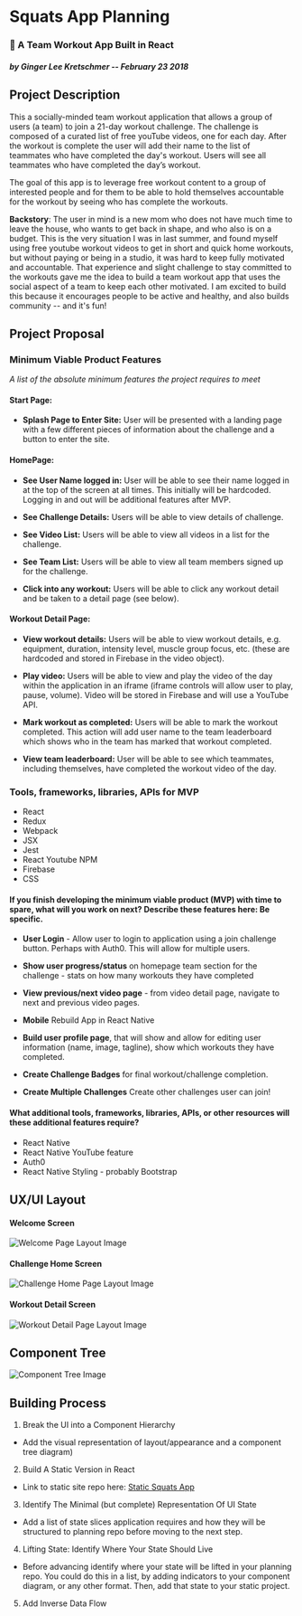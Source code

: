 # Squats App Planning
### 💪 A Team Workout App Built in React

##### by Ginger Lee Kretschmer -- _February 23 2018_


## Project Description

This a socially-minded team workout application that allows a group of users (a team) to join a 21-day workout challenge. The challenge is composed of a curated list of free youTube videos, one for each day. After the workout is complete the user will add their name to the list of teammates who have completed the day's workout. Users will see all teammates who have completed the day’s workout.

The goal of this app is to leverage free workout content to a group of interested people and for them to be able to hold themselves accountable for the workout by seeing who has complete the workouts.

**Backstory**: The user in mind is a new mom who does not have much time to leave the house, who wants to get back in shape, and who also is on a budget. This is the very situation I was in last summer, and found myself using free youtube workout videos to get in short and quick home workouts, but without paying or being in a studio, it was hard to keep fully motivated and accountable. That experience and slight challenge to stay committed to the workouts gave me the idea to build a team workout app that uses the social aspect of a team to keep each other motivated. I am excited to build this because it encourages people to be active and healthy, and also builds community -- and it's fun!

## Project Proposal

### Minimum Viable Product Features
_A list of the absolute minimum features the project requires to meet_

#### Start Page:
* **Splash Page to Enter Site:** User will be presented with a landing page with a few different pieces of information about the challenge and a button to enter the site.

#### HomePage:
* **See User Name logged in:** User will be able to see their name logged in at the top of the screen at all times. This initially will be hardcoded. Logging in and out will be additional features after MVP.

* **See Challenge Details:** Users will be able to view details of challenge.

* **See Video List:** Users will be able to view all videos in a list for the challenge.

* **See Team List:** Users will be able to view all team members signed up for the challenge.

* **Click into any workout:** Users will be able to click any workout detail and be taken to a detail page (see below).

#### Workout Detail Page:
* **View workout details:** Users will be able to view workout details, e.g. equipment, duration, intensity level, muscle group focus, etc. (these are hardcoded and stored in Firebase in the video object).

* **Play video:** Users will be able to view and play the video of the day within the application in an iframe (iframe controls will allow user to play, pause, volume). Video will be stored in Firebase and will use a YouTube API.

* **Mark workout as completed:** Users will be able to mark the workout completed. This action will add user name to the team leaderboard which shows who in the team has marked that workout completed.

* **View team leaderboard:** User will be able to see which teammates, including themselves, have completed the workout video of the day.

### Tools, frameworks, libraries, APIs for MVP
* React
* Redux
* Webpack
* JSX
* Jest
* React Youtube NPM
* Firebase
* CSS


#### **If you finish developing the minimum viable product (MVP) with time to spare, what will you work on next? Describe these features here: Be specific.**

* **User Login** - Allow user to login to application using a join challenge button. Perhaps with Auth0. This will allow for multiple users.

* **Show user progress/status** on homepage team section for the challenge - stats on how many workouts they have completed

* **View previous/next video page** - from video detail page, navigate to next and previous video pages.

* **Mobile** Rebuild App in React Native

* **Build user profile page**, that will show and allow for editing user information (name, image, tagline), show which workouts they have completed.

* **Create Challenge Badges** for final workout/challenge completion.
* **Create Multiple Challenges** Create other challenges user can join!

#### What additional tools, frameworks, libraries, APIs, or other resources will these additional features require?
* React Native
* React Native YouTube feature
* Auth0
* React Native Styling - probably Bootstrap

## UX/UI Layout

#### Welcome Screen
![Welcome Page Layout Image](./img/squats-app-UI-welcome.jpg)

#### Challenge Home Screen
![Challenge Home Page Layout Image](./img/squats-app-UI-challenge-home.jpg)

#### Workout Detail Screen
![Workout Detail Page Layout Image](./img/squats-app-UI-workout-detail.jpg)

## Component Tree
![Component Tree Image](./img/component-tree.JPEG)

## Building Process

1. Break the UI into a Component Hierarchy
  * Add the visual representation of layout/appearance and a component tree diagram)
2. Build A Static Version in React
  * Link to static site repo here: [Static Squats App](https://github.com/gingerlee/squats-app)
3. Identify The Minimal (but complete) Representation Of UI State
  * Add a list of state slices application requires and how they will be structured to planning repo before moving to the next step.
4. Lifting State: Identify Where Your State Should Live
  * Before advancing identify where your state will be lifted in your planning repo. You could do this in a list, by adding indicators to your component diagram, or any other format. Then, add that state to your static project.
5. Add Inverse Data Flow
